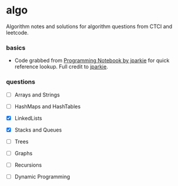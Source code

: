 # algo

Algorithm notes and solutions for algorithm questions from CTCI and leetcode.

### basics

- Code grabbed from [Programming Notebook by jparkie](https://github.com/jparkie/Programming-Notebook) for quick reference lookup. 
Full credit to [jparkie](https://github.com/jparkie).

### questions

- [ ] Arrays and Strings

- [ ] HashMaps and HashTables

- [x] LinkedLists

- [x] Stacks and Queues

- [ ] Trees

- [ ] Graphs

- [ ] Recursions

- [ ] Dynamic Programming
